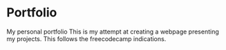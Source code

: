 # Portfolio
My personal portfolio
This is my attempt at creating a webpage presenting my projects. This follows the freecodecamp indications.

